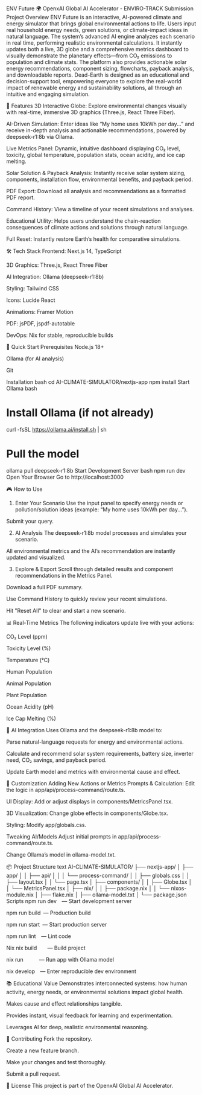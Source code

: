 ENV Future 🌍
OpenxAI Global AI Accelerator - ENVIRO-TRACK Submission
Project Overview
ENV Future is an interactive, AI-powered climate and energy simulator that brings global environmental actions to life. Users input real household energy needs, green solutions, or climate-impact ideas in natural language. The system’s advanced AI engine analyzes each scenario in real time, performing realistic environmental calculations. It instantly updates both a live, 3D globe and a comprehensive metrics dashboard to visually demonstrate the planetary effects—from CO₂ emissions to population and climate stats. The platform also provides actionable solar energy recommendations, component sizing, flowcharts, payback analysis, and downloadable reports.
Dead-Earth is designed as an educational and decision-support tool, empowering everyone to explore the real-world impact of renewable energy and sustainability solutions, all through an intuitive and engaging simulation.

🌟 Features
3D Interactive Globe: Explore environmental changes visually with real-time, immersive 3D graphics (Three.js, React Three Fiber).

AI-Driven Simulation: Enter ideas like “My home uses 10kWh per day...” and receive in-depth analysis and actionable recommendations, powered by deepseek-r1:8b via Ollama.

Live Metrics Panel: Dynamic, intuitive dashboard displaying CO₂ level, toxicity, global temperature, population stats, ocean acidity, and ice cap melting.

Solar Solution & Payback Analysis: Instantly receive solar system sizing, components, installation flow, environmental benefits, and payback period.

PDF Export: Download all analysis and recommendations as a formatted PDF report.

Command History: View a timeline of your recent simulations and analyses.

Educational Utility: Helps users understand the chain-reaction consequences of climate actions and solutions through natural language.

Full Reset: Instantly restore Earth’s health for comparative simulations.

🛠️ Tech Stack
Frontend: Next.js 14, TypeScript

3D Graphics: Three.js, React Three Fiber

AI Integration: Ollama (deepseek-r1:8b)

Styling: Tailwind CSS

Icons: Lucide React

Animations: Framer Motion

PDF: jsPDF, jspdf-autotable

DevOps: Nix for stable, reproducible builds

🚀 Quick Start
Prerequisites
Node.js 18+

Ollama (for AI analysis)

Git

Installation
bash
cd AI-CLIMATE-SIMULATOR/nextjs-app
npm install
Start Ollama
bash
# Install Ollama (if not already)
curl -fsSL https://ollama.ai/install.sh | sh

# Pull the model
ollama pull deepseek-r1:8b
Start Development Server
bash
npm run dev
Open Your Browser
Go to http://localhost:3000

🎮 How to Use
1. Enter Your Scenario
Use the input panel to specify energy needs or pollution/solution ideas (example: “My home uses 10kWh per day...”).

Submit your query.

2. AI Analysis
The deepseek-r1:8b model processes and simulates your scenario.

All environmental metrics and the AI’s recommendation are instantly updated and visualized.

3. Explore & Export
Scroll through detailed results and component recommendations in the Metrics Panel.

Download a full PDF summary.

Use Command History to quickly review your recent simulations.

Hit "Reset All" to clear and start a new scenario.

📊 Real-Time Metrics
The following indicators update live with your actions:

CO₂ Level (ppm)

Toxicity Level (%)

Temperature (°C)

Human Population

Animal Population

Plant Population

Ocean Acidity (pH)

Ice Cap Melting (%)

🤖 AI Integration
Uses Ollama and the deepseek-r1:8b model to:

Parse natural-language requests for energy and environmental actions.

Calculate and recommend solar system requirements, battery size, inverter need, CO₂ savings, and payback period.

Update Earth model and metrics with environmental cause and effect.

🎨 Customization
Adding New Actions or Metrics
Prompts & Calculation: Edit the logic in app/api/process-command/route.ts.

UI Display: Add or adjust displays in components/MetricsPanel.tsx.

3D Visualization: Change globe effects in components/Globe.tsx.

Styling: Modify app/globals.css.

Tweaking AI/Models
Adjust initial prompts in app/api/process-command/route.ts.

Change Ollama’s model in ollama-model.txt.

📦 Project Structure
text
AI-CLIMATE-SIMULATOR/
├── nextjs-app/
│   ├── app/
│   │   ├── api/
│   │   │   └── process-command/
│   │   ├── globals.css
│   │   ├── layout.tsx
│   │   └── page.tsx
│   ├── components/
│   │   ├── Globe.tsx
│   │   └── MetricsPanel.tsx
│   ├── nix/
│   │   ├── package.nix
│   │   └── nixos-module.nix
│   ├── flake.nix
│   ├── ollama-model.txt
│   └── package.json
Scripts
npm run dev  — Start development server

npm run build — Production build

npm run start — Start production server

npm run lint  — Lint code

Nix
nix build    — Build project

nix run      — Run app with Ollama model

nix develop  — Enter reproducible dev environment

📚 Educational Value
Demonstrates interconnected systems: how human activity, energy needs, or environmental solutions impact global health.

Makes cause and effect relationships tangible.

Provides instant, visual feedback for learning and experimentation.

Leverages AI for deep, realistic environmental reasoning.

🤝 Contributing
Fork the repository.

Create a new feature branch.

Make your changes and test thoroughly.

Submit a pull request.

📄 License
This project is part of the OpenxAI Global AI Accelerator.